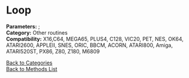 # Loop

**Parameters:** ;  
**Category:** Other routines  
**Compatibility:** X16,C64, MEGA65, PLUS4, C128, VIC20, PET,  NES, OK64, ATARI2600, APPLEII, SNES, ORIC, BBCM, ACORN, ATARI800, Amiga, ATARI520ST, PX86, Z80, Z180, M6809  


[Back to Categories](../categories/other_routines.md)  
[Back to Methods List](../../SUMMARY.md)
